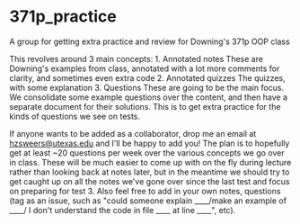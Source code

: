 371p_practice
=============

A group for getting extra practice and review for Downing's 371p OOP class

This revolves around 3 main concepts:
	1. Annotated notes
		These are Downing's examples from class, annotated with a lot more comments for clarity, and sometimes even extra code
	2. Annotated quizzes
		The quizzes, with some explanation
	3. Questions
		These are going to be the main focus. We consolidate some example questions over the content, and then have a separate document for their solutions. This is to get extra practice for the kinds of questions we see on tests.

If anyone wants to be added as a collaborator, drop me an email at hzsweers@utexas.edu and I'll be happy to add you! The plan is to hopefully get at least ~20 questions per week over the various concepts we go over in class. These will be much easier to come up with on the fly during lecture rather than looking back at notes later, but in the meantime we should try to get caught up on all the notes we've gone over since the last test and focus on preparing for test 3. Also feel free to add in your own notes, questions (tag as an issue, such as "could someone explain ____/make an example of ____/ I don't understand the code in file ____ at line ____", etc).